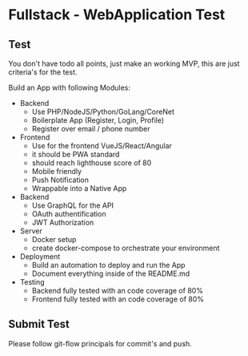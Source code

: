 # Fullstack - WebApplication Test

## Test

You don't have todo all points, just make an working MVP, this are just 
criteria's for the test.

Build an App with following Modules:
- Backend
    - Use PHP/NodeJS/Python/GoLang/CoreNet
    - Boilerplate App (Register, Login, Profile)
    - Register over email / phone number
- Frontend
    - Use for the frontend VueJS/React/Angular
    - it should be PWA standard
    - should reach lighthouse score of 80
    - Mobile friendly
    - Push Notification 
    - Wrappable into a Native App
- Backend
    - Use GraphQL for the API 
    - OAuth authentification
    - JWT Authorization
- Server
    - Docker setup
    - create docker-compose to orchestrate your environment 
- Deployment
    - Build an automation to deploy and run the App
    - Document everything inside of the README.md
- Testing
    - Backend fully tested with an code coverage of 80%
    - Frontend fully tested with an code coverage of 80%

## Submit Test
Please follow git-flow principals for commit's and push.
